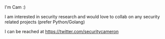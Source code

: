 I'm Cam :) 

I am interested in security research and would love to collab on any security related projects (prefer Python/Golang)

I can be reached at https://twitter.com/securitycameron 
